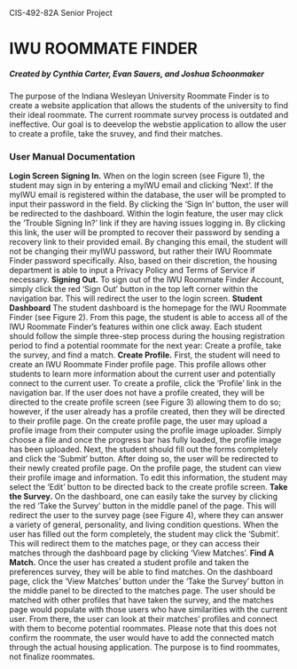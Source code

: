 CIS-492-82A Senior Project

<h1>IWU ROOMMATE FINDER</h1>
<h5>Created by Cynthia Carter, Evan Sauers, and Joshua Schoonmaker</h5>

The purpose of the Indiana Wesleyan University Roommate Finder is to create a website application that allows the students of the university to find their ideal roommate. The current roommate survey process is outdated and ineffective. Our goal is to deevelop the webstie application to allow the user to create a profile, take the sruvey, and find their matches.

<h3>User Manual Documentation</h3>
<b>Login Screen</b>
<b>Signing In.</b> When on the login screen (see Figure 1), the student may sign in by entering a myIWU email and clicking ‘Next’. If the myIWU email is registered within the database, the user will be prompted to input their password in the field. By clicking the ‘Sign In’ button, the user will be redirected to the dashboard. Within the login feature, the user may click the ‘Trouble Signing In?’ link if they are having issues logging in. By clicking this link, the user will be prompted to recover their password by sending a recovery link to their provided email. By changing this email, the student will not be changing their myIWU password, but rather their IWU Roommate Finder password specifically. Also, based on their discretion, the housing department is able to input a Privacy Policy and Terms of Service if necessary.
<b>Signing Out.</b> To sign out of the IWU Roommate Finder Account, simply click the red ‘Sign Out’ button in the top left corner within the navigation bar. This will redirect the user to the login screen.
<b>Student Dashboard</b>
	The student dashboard is the homepage for the IWU Roommate Finder (see Figure 2). From this page, the student is able to access all of the IWU Roommate Finder’s features within one click away. Each student should follow the simple three-step process during the housing registration period to find a potential roommate for the next year: Create a profile, take the survey, and find a match.
	<b>Create Profile.</b> First, the student will need to create an IWU Roommate Finder profile page. This profile allows other students to learn more information about the current user and potentially connect to the current user. To create a profile, click the ‘Profile’ link in the navigation bar. If the user does not have a profile created, they will be directed to the create profile screen (see Figure 3) allowing them to do so; however, if the user already has a profile created, then they will be directed to their profile page. On the create profile page, the user may upload a profile image from their computer using the profile image uploader. Simply choose a file and once the progress bar has fully loaded, the profile image has been uploaded. Next, the student should fill out the forms completely and click the ‘Submit’ button. After doing so, the user will be redirected to their newly created profile page. On the profile page, the student can view their profile image and information. To edit this information, the student may select the ‘Edit’ button to be directed back to the create profile screen.
	<b>Take the Survey.</b> On the dashboard, one can easily take the survey by clicking the red ‘Take the Survey’ button in the middle panel of the page. This will redirect the user to the survey page (see Figure 4), where they can answer a variety of general, personality, and living condition questions. When the user has filled out the form completely, the student may click the ‘Submit’. This will redirect them to the matches page, or they can access their matches through the dashboard page by clicking ‘View Matches’.
	<b>Find A Match.</b> Once the user has created a student profile and taken the preferences survey, they will be able to find matches. On the dashboard page, click the ‘View Matches’ button under the ‘Take the Survey’ button in the middle panel to be directed to the matches page. The user should be matched with other profiles that have taken the survey, and the matches page would populate with those users who have similarities with the current user. From there, the user can look at their matches’ profiles and connect with them to become potential roommates. Please note that this does not confirm the roommate, the user would have to add the connected match through the actual housing application. The purpose is to find roommates, not finalize roommates.
